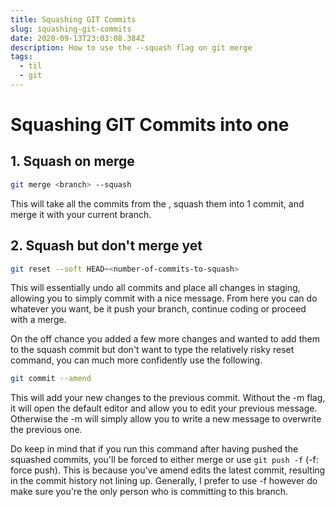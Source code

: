 ```yaml
---
title: Squashing GIT Commits
slug: squashing-git-commits
date: 2020-09-13T23:03:08.384Z
description: How to use the --squash flag on git merge
tags:
  - til
  - git
---
```

# Squashing GIT Commits into one

## 1. Squash on merge

```bash
git merge <branch> --squash
```
This will take all the commits from the <branch>, squash them into 1 commit, and merge it with your current branch.


## 2. Squash but don't merge yet

```bash
git reset --soft HEAD~<number-of-commits-to-squash>
```

This will essentially undo all commits and place all changes in staging, allowing you to simply commit with a nice message. From here you can do whatever you want, be it push your branch, continue coding or proceed with a merge.

On the off chance you added a few more changes and wanted to add them to the squash commit but don't want to type the relatively risky reset command, you can much more confidently use the following.
```bash
git commit --amend
```
This will add your new changes to the previous commit. Without the -m flag, it will open the default editor and allow you to edit your previous message. Otherwise the -m will simply allow you to write a new message to overwrite the previous one.

Do keep in mind that if you run this command after having pushed the squashed commits, you'll be forced to either merge or use `git push -f` (-f: force push). This is because you've amend edits the latest commit, resulting in the commit history not lining up. Generally, I prefer to use -f however do make sure you're the only person who is committing to this branch.
